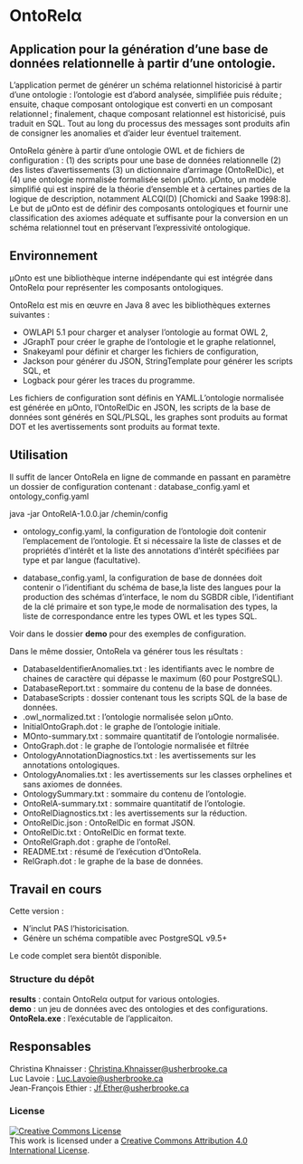 # OntoRelα
## Application pour la génération d’une base de données relationnelle à partir d’une ontologie.

L’application permet de générer un schéma relationnel historicisé à partir d’une ontologie : l’ontologie est d’abord analysée, simplifiée puis réduite ; ensuite, chaque composant ontologique est converti en un composant relationnel ; finalement, chaque composant relationnel est historicisé, puis traduit en SQL. Tout au long du processus des messages sont produits afin de consigner les anomalies et d’aider leur éventuel traitement.

OntoRelα génère à partir d’une ontologie OWL et de fichiers de configuration : (1) des scripts pour une base de données relationnelle (2) des listes d’avertissements (3) un dictionnaire d’arrimage (OntoRelDic), et (4) une ontologie normalisée formalisée selon μOnto. μOnto, un modèle simplifié qui est inspiré de la théorie d’ensemble et à certaines parties de la logique de description, notamment ALCQI(D) [Chomicki and Saake 1998:8]. Le but de μOnto est de définir des composants ontologiques et fournir une classification des axiomes adéquate et suffisante pour la conversion en un schéma relationnel tout en préservant l’expressivité ontologique.

## Environnement
μOnto est une bibliothèque interne indépendante qui est intégrée dans OntoRelα pour représenter les composants ontologiques.

OntoRelα est mis en œuvre en Java 8 avec les bibliothèques externes suivantes :
* OWLAPI 5.1  pour charger et analyser l’ontologie au format OWL 2,
* JGraphT  pour créer le graphe de l’ontologie et le graphe relationnel,
* Snakeyaml  pour définir et charger les fichiers de configuration,
* Jackson  pour générer du JSON, StringTemplate  pour générer les scripts SQL, et
* Logback  pour gérer les traces du programme.

Les fichiers de configuration sont définis en YAML.L’ontologie normalisée est générée en μOnto, l’OntoRelDic en JSON, les scripts de la base de données sont générés en SQL/PLSQL, les graphes sont produits au format DOT et les avertissements sont produits au format texte.

## Utilisation
Il suffit de lancer OntoRela en ligne de commande en passant en paramètre un dossier de configuration contenant : database_config.yaml et ontology_config.yaml

java -jar OntoRelA-1.0.0.jar /chemin/config

* ontology_config.yaml, la configuration de l’ontologie doit contenir l’emplacement de l’ontologie. Et si nécessaire la liste de classes et de propriétés d’intérêt et la liste des annotations d’intérêt spécifiées par type et par langue (facultative).

* database_config.yaml, la configuration de base de données doit contenir o	l’identifiant du schéma de base,la liste des langues pour la production des schémas d’interface, le nom du SGBDR cible, l’identifiant de la clé primaire et son type,le mode de normalisation des types, la liste de correspondance entre les types OWL et les types SQL.

Voir dans le dossier __demo__ pour des exemples de configuration.

Dans le même dossier, OntoRela va générer tous les résultats :
* DatabaseIdentifierAnomalies.txt : les identifiants avec le nombre de chaines de caractère qui dépasse le maximum (60 pour PostgreSQL).
* DatabaseReport.txt : sommaire du contenu de la base de données.
* DatabaseScripts : dossier contenant tous les scripts SQL de la base de données.
* <ontologyname>.owl_normalized.txt : l’ontologie normalisée selon μOnto.
* InitialOntoGraph.dot : le graphe de l’ontologie initiale.
* MOnto-summary.txt : sommaire quantitatif de l’ontologie normalisée.
* OntoGraph.dot : le graphe de l’ontologie normalisée et filtrée
* OntologyAnnotationDiagnostics.txt : les avertissements sur les annotations ontologiques.
* OntologyAnomalies.txt : les avertissements sur les classes orphelines et sans axiomes de données.
* OntologySummary.txt : sommaire du contenu de l’ontologie.
* OntoRelA-summary.txt : sommaire quantitatif de l’ontologie.
* OntoRelDiagnostics.txt : les avertissements sur la réduction.
* OntoRelDic.json : OntoRelDic en format JSON.
* OntoRelDic.txt :  OntoRelDic en format texte.
* OntoRelGraph.dot : graphe de l’ontoRel.
* README.txt : résumé de l’exécution d’OntoRela.
* RelGraph.dot : le graphe de la base de données.

## Travail en cours
Cette version :
* N’inclut PAS l’historicisation.
* Génère un schéma compatible avec PostgreSQL v9.5+

Le code complet sera bientôt disponible.

### Structure du dépôt
__results__ : contain OntoRelα output for various ontologies.  
__demo__ : un jeu de données avec des ontologies et des configurations.
__OntoRela.exe__ : l’exécutable de l’applicaiton.

## Responsables
Christina Khnaisser : Christina.Khnaisser@usherbrooke.ca <br>
Luc Lavoie : Luc.Lavoie@usherbrooke.ca <br>
Jean-François Ethier : Jf.Ether@usherbrooke.ca

### License
<a rel="license" href="http://creativecommons.org/licenses/by/4.0/"><img alt="Creative Commons License" style="border-width:0" src="https://i.creativecommons.org/l/by/4.0/88x31.png" /></a><br />This work is licensed under a <a rel="license" href="http://creativecommons.org/licenses/by/4.0/">Creative Commons Attribution 4.0 International License</a>.
